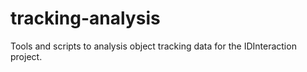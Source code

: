 # tracking-analysis
Tools and scripts to analysis object tracking data for the IDInteraction project.
